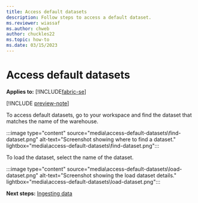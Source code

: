 ```yaml
---
title: Access default datasets
description: Follow steps to access a default dataset.
ms.reviewer: wiassaf
ms.author: chweb
author: chuckles22
ms.topic: how-to
ms.date: 03/15/2023
---
```


# Access default datasets

**Applies to:** [!INCLUDE[fabric-se](includes/applies-to-version/fabric-se.md)]

[!INCLUDE [preview-note](../includes/preview-note.md)]

To access default datasets, go to your workspace and find the dataset that matches the name of the warehouse.

:::image type="content" source="media\access-default-datasets\find-dataset.png" alt-text="Screenshot showing where to find a dataset." lightbox="media\access-default-datasets\find-dataset.png":::

To load the dataset, select the name of the dataset.

:::image type="content" source="media\access-default-datasets\load-dataset.png" alt-text="Screenshot showing the load dataset details." lightbox="media\access-default-datasets\load-dataset.png":::

**Next steps:** [Ingesting data](ingest-data.md)
